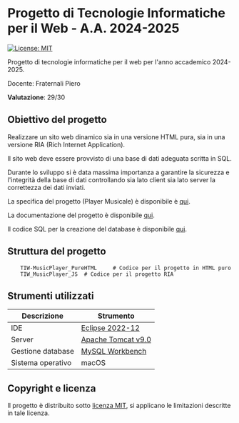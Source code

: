 # Progetto di Tecnologie Informatiche per il Web - A.A. 2024-2025

 [![License: MIT](https://img.shields.io/badge/License-MIT-yellow.svg)](https://github.com/emirvelicanin/MusicPlayer/blob/main/LICENSE)
 
 Progetto di tecnologie informatiche per il web per l'anno accademico 2024-2025.
 
 Docente: Fraternali Piero
 
 **Valutazione**: 29/30
 
 ## Obiettivo del progetto
 
 Realizzare un sito web dinamico sia in una versione HTML pura, sia in una versione RIA (Rich Internet Application).
 
 Il sito web deve essere provvisto di una base di dati adeguata scritta in SQL.
 
 Durante lo sviluppo si è data massima importanza a garantire la sicurezza e l'integrità della base di dati controllando sia lato client sia lato server la correttezza dei dati inviati.
 
 La specifica del progetto (Player Musicale) è disponibile è [qui](https://github.com/emirvelicanin/MusicPlayer/blob/main/Documents/specifica.pdf).
 
 La documentazione del progetto è disponibile [qui](https://github.com/emirvelicanin/MusicPlayer/blob/main/Documents/documentazione.pdf).
 
 Il codice SQL per la creazione del database è disponibile [qui](https://github.com/emirvelicanin/MusicPlayer/blob/main/music_player_database.sql).
 
 ## Struttura del progetto
 
		TIW-MusicPlayer_PureHTML     # Codice per il progetto in HTML puro
		TIW_MusicPlayer_JS  # Codice per il progetto RIA
 
 ## Strumenti utilizzati
 
 | Descrizione       | Strumento                                                    |
 |-------------------|--------------------------------------------------------------|
 | IDE               | [Eclipse 2022-12](https://www.eclipse.org/)                  |
 | Server            | [Apache Tomcat v9.0](https://tomcat.apache.org/)             |
 | Gestione database | [MySQL Workbench](https://www.mysql.com/products/workbench/) |
 | Sistema operativo | macOS                                                        |
 
 ## Copyright e licenza
 
 Il progetto è distribuito sotto [licenza MIT](https://github.com/emirvelicanin/MusicPlayer/blob/main/LICENSE), si applicano le limitazioni descritte in tale licenza.
